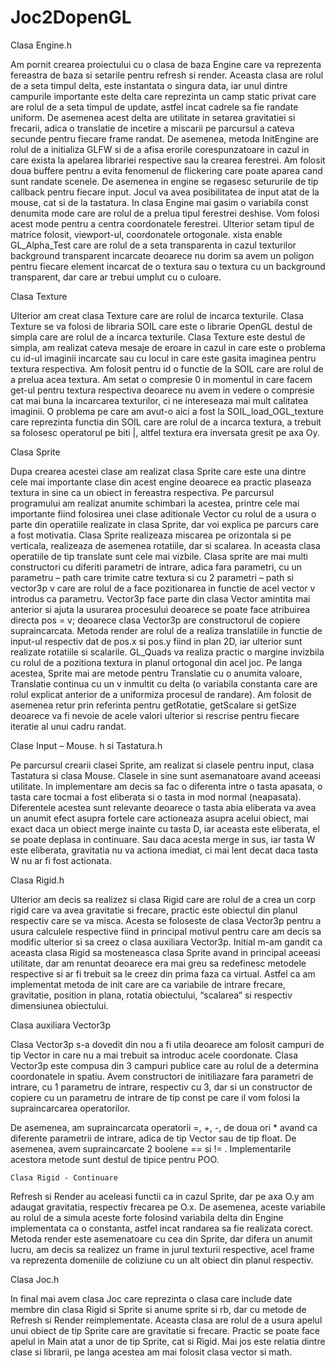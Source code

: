 # Joc2DopenGL


Clasa Engine.h


Am pornit crearea proiectului cu o clasa de baza Engine care va reprezenta fereastra de baza 
si setarile pentru refresh si render.
Aceasta clasa are rolul de a seta timpul delta, este instantata o singura data, iar unul dintre 
campurile importante este delta care reprezinta un camp static privat care are rolul de a seta 
timpul de update, astfel incat cadrele sa fie randate uniform. De asemenea acest delta are 
utilitate in setarea gravitatiei si frecarii, adica o translatie de incetire a miscarii pe 
parcursul a cateva secunde pentru fiecare frame randat.
De asemenea, metoda InitEngine are rolul de a initializa GLFW si de a afisa erorile 
corespunzatoare in cazul in care exista la apelarea librariei respective sau la crearea ferestrei.
Am folosit doua buffere pentru a evita fenomenul de flickering care poate aparea cand 
sunt randate scenele. De asemenea in engine se regasesc setururile de tip callback 
pentru fiecare input. Jocul va avea posibilitatea de input atat de la mouse, cat si de la tastatura.
In clasa Engine mai gasim o variabila const denumita mode care are rolul de a prelua tipul 
ferestrei deshise. Vom folosi acest mode pentru a centra coordonatele ferestrei.
Ulterior setam tipul de matrice folosit, viewport-ul, coordonatele ortogonale. 
xista enable GL_Alpha_Test care are rolul de a seta transparenta in cazul texturilor 
background transparent incarcate deoarece nu dorim sa avem un poligon pentru fiecare 
element incarcat de o textura sau o textura cu un background transparent, dar care ar trebui umplut cu o culoare.



Clasa Texture


Ulterior am creat clasa Texture care are rolul de incarca texturile. Clasa Texture se va 
folosi de libraria SOIL care este o librarie OpenGL destul de simpla care are rolul de a
incarca texturile. Clasa Texture este destul de simpla, am realizat cateva mesaje de eroare 
in cazul in care este o problema cu id-ul imaginii incarcate sau cu locul in care este 
gasita imaginea pentru textura respectiva.
Am folosit pentru id o functie de la SOIL care are rolul de a prelua acea textura. 
Am setat o compresie 0 in momentul in care facem get-ul pentru textura respectiva 
deoarece nu avem in vedere o compresie cat mai buna la incarcarea texturilor, ci 
ne intereseaza mai mult calitatea imaginii. O problema pe care am avut-o aici a fost 
la SOIL_load_OGL_texture care reprezinta functia din SOIL care are rolul de a incarca 
textura, a trebuit sa folosesc operatorul pe biti |, altfel textura era inversata gresit pe axa Oy.


Clasa Sprite


Dupa crearea acestei clase am realizat clasa Sprite care este una dintre cele mai importante 
clase din acest engine deoarece ea practic plaseaza textura in sine ca un obiect in fereastra 
respectiva. Pe parcursul programului am realizat anumite schimbari la acestea, printre 
cele mai importante fiind folosirea unei clase aditionale Vector cu rolul de a usura o 
parte din operatiile realizate in clasa Sprite, dar voi explica pe parcurs care a fost motivatia.
Clasa Sprite realizeaza miscarea pe orizontala si pe verticala, realizeaza de asemenea 
rotatiile, dar si scalarea. In aceasta clasa operatiile de tip translate sunt cele mai vizbile. 
Clasa sprite are mai multi constructori cu diferiti parametri de intrare, adica fara parametri, 
cu un parametru – path care trimite catre textura si cu 2 parametri – path si 
vector3p v care are rolul de a face pozitionarea in functie de acel vector v 
introdus ca parametru. Vector3p face parte din clasa Vector amintita mai anterior 
si ajuta la usurarea procesului deoarece se poate face atribuirea directa pos = v; deoarece clasa Vector3p 
are constructorul de copiere supraincarcata.
Metoda render are rolul de a realiza translatiile in functie de input-ul 
respectiv dat de pos.x si pos.y fiind in plan 2D, iar ulterior sunt realizate rotatiile si scalarile.
GL_Quads va realiza practic o margine invizbila cu rolul de a 
pozitiona textura in planul ortogonal din acel joc.
Pe langa acestea, Sprite mai are metode pentru Translatie cu o 
anumita valoare, Translatie continua cu un v inmultit cu delta 
(o variabila constanta care are rolul explicat anterior de a uniformiza procesul de randare).
Am folosit de asemenea retur prin referinta pentru getRotatie, 
getScalare si getSize deoarece va fi nevoie de acele valori ulterior si rescrise pentru fiecare iteratie al unui cadru randat.


Clase Input – Mouse. h si Tastatura.h


Pe parcursul crearii clasei Sprite, am realizat si clasele pentru input, 
clasa Tastatura si clasa Mouse. Clasele in sine sunt asemanatoare avand aceeasi utilitate. 
In implementare am decis sa fac o diferenta intre o tasta apasata, o tasta care tocmai a 
fost eliberata si o tasta in mod normal (neapasata). Diferentele acestea sunt relevante 
deoarece o tasta abia eliberata va avea un anumit efect asupra fortele care actioneaza 
asupra acelui obiect, mai exact daca un obiect merge inainte cu tasta D, iar aceasta este 
eliberata, el se poate deplasa in continuare. Sau daca acesta merge in sus, iar tasta W este 
eliberata, gravitatia nu va actiona imediat, ci mai lent decat daca tasta W nu ar fi fost actionata.


Clasa Rigid.h


Ulterior am decis sa realizez si clasa Rigid care are rolul de a crea un 
corp rigid care va avea gravitatie si frecare, practic este obiectul din planul 
respectiv care se va misca. Acesta se foloseste de clasa Vector3p pentru a 
usura calculele respective fiind in principal motivul pentru care am decis sa 
modific ulterior si sa creez o clasa auxiliara Vector3p. Initial m-am gandit 
ca aceasta clasa Rigid sa mosteneasca clasa Sprite avand in principal aceeasi 
utilitate, dar am renuntat deoarece era mai greu sa redefinesc metodele 
respective si ar fi trebuit sa le creez din prima faza ca virtual. 
Astfel ca am implementat metoda de init care are ca variabile de intrare frecare, 
gravitatie, position in plana, rotatia obiectului, “scalarea” si respectiv dimensiunea obiectului.


Clasa auxiliara Vector3p


Clasa Vector3p s-a dovedit din nou a fi utila deoarece am folosit campuri de tip Vector 
in care nu a mai trebuit sa introduc acele coordonate. Clasa Vector3p este compusa din 3 campuri publice 
care au rolul de a determina coordonatele in spatiu. Avem constructori de initiliazare 
fara parametri de intrare, cu 1 parametru de intrare, respectiv cu 3, dar si un 
constructor de copiere cu un parametru de intrare de tip const pe care il vom folosi la supraincarcarea operatorilor.

De asemenea, am supraincarcata operatorii =, +, -, de doua ori * avand ca diferente 
parametrii de intrare, adica de tip Vector sau de tip float. De asemenea, avem supraincarcate 
2 boolene == si != . Implementarile acestora metode sunt destul de tipice pentru POO.

	Clasa Rigid - Continuare
	
Refresh si Render au aceleasi functii ca in cazul Sprite, dar pe axa O.y am adaugat gravitatia, 
respectiv frecarea pe O.x. De asemenea, aceste variabile au rolul de a simula aceste forte folosind variabila delta din Engine implementata ca o constanta, astfel incat randarea sa fie realizata corect.
Metoda render este asemenatoare cu cea din Sprite, dar difera un anumit lucru, am decis sa realizez un frame in jurul texturii respective, acel frame va reprezenta domeniile de coliziune cu un alt obiect din planul respectiv. 

Clasa Joc.h

In final mai avem clasa Joc care reprezinta o clasa care include date membre din clasa Rigid si 
Sprite si anume sprite si rb, dar cu metode de Refresh si Render reimplementate.
Aceasta clasa are rolul de a usura apelul unui obiect de tip Sprite care are gravitatie si frecare. 
Practic se poate face apelul in Main atat a unor de tip Sprite, cat si Rigid.
Mai jos este relatia dintre clase si librarii, pe langa acestea am mai folosit clasa vector si math.
